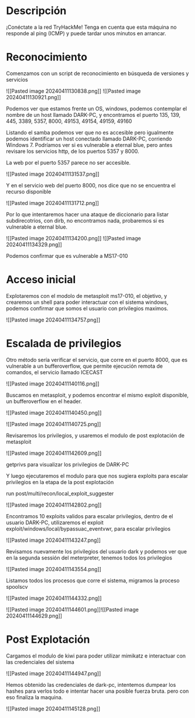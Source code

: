 # Descripción

¡Conéctate a la red TryHackMe! Tenga en cuenta que esta máquina no responde al ping (ICMP) y puede tardar unos minutos en arrancar.

# Reconocimiento

Comenzamos con un script de reconocimiento en búsqueda de versiones y servicios 

![[Pasted image 20240411130838.png]]
![[Pasted image 20240411130921.png]]

Podemos ver que estamos frente un OS, windows, podemos contemplar el nombre de un host llamado DARK-PC, y encontramos el puerto 135, 139, 445, 3389, 5357, 8000, 49153, 49154, 49159, 49160

Listando el samba podemos ver que no es accesible pero igualmente podemos identificar un host conectado llamado DARK-PC, corriendo Windows 7.
Podríamos ver si es vulnerable a eternal blue, pero antes revisare los servicios http, de los puertos  5357 y 8000.

La web por el puerto 5357 parece no ser accesible. 

![[Pasted image 20240411131537.png]]

Y en el servicio web del puerto 8000, nos dice que no se encuentra el recurso disponible

![[Pasted image 20240411131712.png]]

Por lo que intentaremos hacer una ataque de diccionario para listar subdirecotrios, con dirb, no encontramos nada, probaremos si es vulnerable a eternal blue.

![[Pasted image 20240411134200.png]]
![[Pasted image 20240411134329.png]]

Podemos confirmar que es vulnerable a MS17-010
# Acceso inicial

Explotaremos con el modolo de metasploit ms17-010, el objetivo, y crearemos un shell para poder interactuar con el sistema windows, podemos confirmar que somos el usuario con privilegios maximos. 

![[Pasted image 20240411134757.png]]

# Escalada de privilegios


Otro método sería verificar el servicio, que corre en el puerto 8000, que es vulnerable a un bufferoverflow, que permite ejecución remota de comandos, el servicio llamado ICECAST

![[Pasted image 20240411140116.png]]

Buscamos en metasploit, y podemos encontrar el mismo exploit disponible, un bufferoverflow en el header.

![[Pasted image 20240411140450.png]]

![[Pasted image 20240411140725.png]]

Revisaremos los privilegios, y usaremos el modulo de post explotación de metasploit

![[Pasted image 20240411142609.png]]

getprivs para visualizar los privilegios de DARK-PC

Y luego ejecutaremos el modulo para que nos sugiera exploits para escalar privilegios en la etapa de la post explotación

run post/multi/recon/local_exploit_suggester

![[Pasted image 20240411142802.png]]

Encontramos 10 exploits validos para escalar privilegios, dentro de el usuario DARK-PC, utilizaremos el exploit exploit/windows/local/bypassuac_eventvwr, para escalar privilegios 

![[Pasted image 20240411143247.png]]

Revisamos nuevamente los privilegios del usuario dark y podemos ver que en la segunda sessión del meterpreter, tenemos todos los privilegios

![[Pasted image 20240411143554.png]]

Listamos todos los procesos que corre el sistema, migramos la proceso spoolscv

![[Pasted image 20240411144332.png]]

![[Pasted image 20240411144601.png]]![[Pasted image 20240411144629.png]]


# Post Explotación

Cargamos el modulo de kiwi para poder utilizar mimikatz e interactuar con las credenciales del sistema

![[Pasted image 20240411144947.png]]

Hemos obtenido las credenciales de dark-pc, intentemos dumpear los hashes para verlos todo e intentar hacer una posible fuerza bruta. pero con eso finaliza la maquina.

![[Pasted image 20240411145128.png]]
